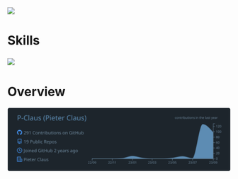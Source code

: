 <picture>
  <source media="(prefers-color-scheme: dark)" srcset="https://readme-typing-svg.demolab.com?font=VT323&size=25&pause=1000&color=00FF41&background=0D020800&vCenter=true&width=600&height=70&lines=Hi+there+%F0%9F%91%8B%2C+I'm+Pieter;I'm+a+student+at+Campus+19" />
  <img src="https://readme-typing-svg.demolab.com?font=VT323&size=25&pause=1000&color=008F11&vCenter=true&width=600&height=70&lines=Hi+there+%F0%9F%91%8B%2C+I'm+Pieter;I'm+a+student+at+Campus+19" />
</picture>

# Skills
<h3 align='left-align'>
<img src="https://skillicons.dev/icons?i=c,html,css,git,github,vim,vscode,js,react,mongodb,nodejs,vite" />
</h3>

# Overview

![](https://raw.githubusercontent.com/P-Claus/profile-stats/master/profile-summary-card-output/city_lights/0-profile-details.svg)


